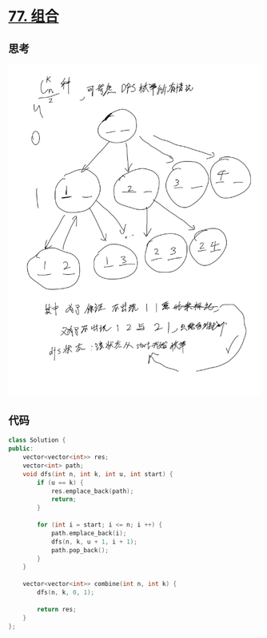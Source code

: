 # [77. 组合](https://leetcode.cn/problems/combinations/description/)

## 思考

![92](../images/92.png)

## 代码

```c++
class Solution {
public:
    vector<vector<int>> res;
    vector<int> path;
    void dfs(int n, int k, int u, int start) {
        if (u == k) {
            res.emplace_back(path);
            return;
        }

        for (int i = start; i <= n; i ++) {
            path.emplace_back(i);
            dfs(n, k, u + 1, i + 1);
            path.pop_back();
        }
    }

    vector<vector<int>> combine(int n, int k) {
        dfs(n, k, 0, 1);

        return res;
    }
};
```
